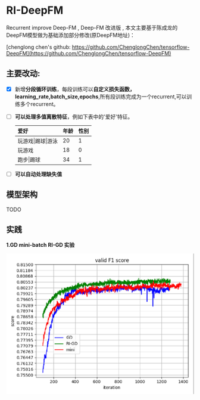 # RI-DeepFM
Recurrent improve Deep-FM , Deep-FM 改进版 , 本文主要基于陈成龙的DeepFM模型做为基础添加部分修改(原DeepFM地址)：

[chenglong chen's github: https://github.com/ChenglongChen/tensorflow-DeepFM](https://github.com/ChenglongChen/tensorflow-DeepFM)





## **主要改动:**

- [x] 新增**分段循环训练**，每段训练可以**自定义损失函数，learning_rate,batch_size,epochs**,所有段训练完成为一个recurrent,可以训练多个recurrent。

- [ ] **可以处理多值离散特征**，例如下表中的'爱好'特征。

  | 爱好               | 年龄 | 性别 |
  | :----------------- | :--- | :--- |
  | 玩游戏\|踢球\|游泳 | 20   | 1    |
  | 玩游戏             | 18   | 0    |
  | 跑步\|踢球         | 34   | 1    |

- [ ] **可以自动处理缺失值**



## 模型架构

TODO



## 实践

**1.GD mini-batch RI-GD 实验**

![](valid_f1.png)

